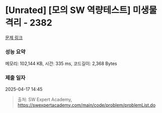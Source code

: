 # [Unrated] [모의 SW 역량테스트] 미생물 격리 - 2382 

[문제 링크](https://swexpertacademy.com/main/code/problem/problemDetail.do?contestProbId=AV597vbqAH0DFAVl) 

### 성능 요약

메모리: 102,144 KB, 시간: 335 ms, 코드길이: 2,368 Bytes

### 제출 일자

2025-04-17 14:45



> 출처: SW Expert Academy, https://swexpertacademy.com/main/code/problem/problemList.do
